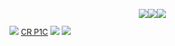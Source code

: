 
<p align="center">
 <img src="https://i.imgur.com/Cy82lEn.gif"><img src="https://64.media.tumblr.com/692b97d8e3204742445172e9fa4c2393/d79b386dd434d7d8-33/s250x400/56ca706d7e9635c60362a6dda19c5873efaef6fa.pnj"><img src="https://y2k.neocities.org/stamps2/glow_in_the_dark_by_glittersludge-day6eyf.png">
 </p>

![](https://sun9-46.userapi.com/impg/9MbzgvvTOSgS7sm1NPYx1al136hrKaczh2ZgBw/9-DZ2ewuMrs.jpg?size=2560x1072&quality=96&sign=88bfb99f2165e6e6c53efce158cd7206&type=album)
[CR P1C](https://vk.com/qfict.media?z=photo-201679647_457239287%2Falbum-201679647_00%2Frev)
![](https://sun9-8.userapi.com/impg/WlWOklLqbXVW0_skqA7BimgY1clYS2S9boNdGw/41rZO4H3ovc.jpg?size=1333x952&quality=96&sign=f566a500a24d79869a8986f1f89e1f4d&type=album)
![](https://sun9-50.userapi.com/impg/8pKUx8fICd0OD9VwMYbnWosb-IfKSkQDVvI86Q/2edY9ePcuzk.jpg?size=1280x850&quality=96&sign=14b24948f2dee58f6c5ef8cd9eb8e9af&type=album)
  

